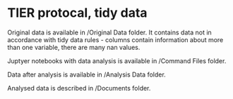# TIER protocal, tidy data

Original data is available in /Original Data folder.
It contains data not in accordance with tidy data rules - columns contain information about more than one variable, there are many nan values.

Juptyer notebooks with data analysis is available in /Command Files folder.

Data after analysis is available in /Analysis Data folder.

Analysed data is described in /Documents folder.